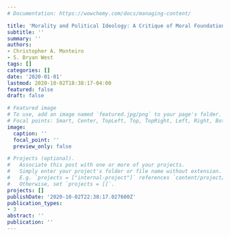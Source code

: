 ```yaml
---
# Documentation: https://wowchemy.com/docs/managing-content/

title: 'Morality and Political Ideology: A Critique of Moral Foundations Theory'
subtitle: ''
summary: ''
authors:
- Christopher A. Monteiro
- S. Bryan West
tags: []
categories: []
date: '2020-01-01'
lastmod: 2020-10-02T18:38:17-04:00
featured: false
draft: false

# Featured image
# To use, add an image named `featured.jpg/png` to your page's folder.
# Focal points: Smart, Center, TopLeft, Top, TopRight, Left, Right, BottomLeft, Bottom, BottomRight.
image:
  caption: ''
  focal_point: ''
  preview_only: false

# Projects (optional).
#   Associate this post with one or more of your projects.
#   Simply enter your project's folder or file name without extension.
#   E.g. `projects = ["internal-project"]` references `content/project/deep-learning/index.md`.
#   Otherwise, set `projects = []`.
projects: []
publishDate: '2020-10-02T22:38:17.027600Z'
publication_types:
- 3
abstract: ''
publication: ''
---
```

